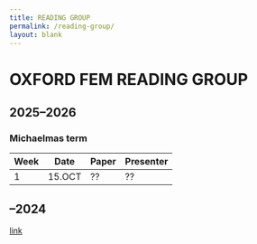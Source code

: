 ```yaml
---
title: READING GROUP
permalink: /reading-group/
layout: blank
---
```


# OXFORD FEM READING GROUP

## 2025–2026

### Michaelmas term

| Week | Date | Paper | Presenter |
| --- | --- | --- | --- |
| 1 | 15.OCT | ?? | ?? |

## –2024

[link](https://sites.google.com/view/charlieparker2/oxford-fem-reading-group)